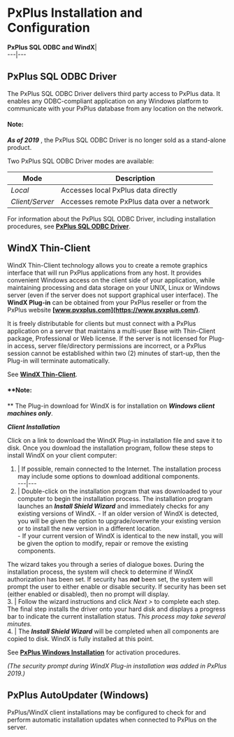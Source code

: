 # PxPlus Installation and Configuration

**PxPlus SQL ODBC and WindX**|   
---|---  
  
## PxPlus SQL ODBC Driver

The PxPlus SQL ODBC Driver delivers third party access to PxPlus data. It enables any ODBC-compliant application on any Windows platform to communicate with your PxPlus database from any location on the network.

#### **Note:**  
**_As of 2019_** , the PxPlus SQL ODBC Driver is no longer sold as a stand-alone product.

Two PxPlus SQL ODBC Driver modes are available:

**Mode** |  **Description**  
---|---  
_Local_ |  Accesses local PxPlus data directly  
_Client/Server_ |  Accesses remote PxPlus data over a network  
  
For information about the PxPlus SQL ODBC Driver, including installation procedures, see **[PxPlus SQL ODBC Driver](../../odbc/pxplus_odbc.md)**.

##  WindX Thin-Client

WindX Thin-Client technology allows you to create a remote graphics interface that will run PxPlus applications from any host. It provides convenient Windows access on the client side of your application, while maintaining processing and data storage on your UNIX, Linux or Windows server (even if the server does not support graphical user interface). The **WindX Plug-in** can be obtained from your PxPlus reseller or from the PxPlus website **[www.pvxplus.com](https://www.pvxplus.com/)**.

It is freely distributable for clients but must connect with a PxPlus application on a server that maintains a multi-user Base with Thin-Client package, Professional or Web license. If the server is not licensed for Plug-in access, server file/directory permissions are incorrect, or a PxPlus session cannot be established within two (2) minutes of start-up, then the Plug-in will terminate automatically.

See **[WindX Thin-Client](../../windx.md)**.

#### **Note:  
** The Plug-in download for WindX is for installation on **_Windows client machines only_**.

**_Client Installation_**

Click on a link to download the WindX Plug-in installation file and save it to disk. Once you download the installation program, follow these steps to install WindX on your client computer:

1. |  If possible, remain connected to the Internet. The installation process may include some options to download additional components.  
---|---  
2. |  Double-click on the installation program that was downloaded to your computer to begin the installation process. The installation program launches an **_Install Shield Wizard_** and immediately checks for any existing versions of WindX. \- If an older version of WindX is detected, you will be given the option to upgrade/overwrite your existing version or to install the new version in a different location.  
\- If your current version of WindX is identical to the new install, you will be given the option to modify, repair or remove the existing components.  
  
The wizard takes you through a series of dialogue boxes. During the installation process, the system will check to determine if WindX authorization has been set. If security has **_not_** been set, the system will prompt the user to either enable or disable security. If security has been set (either enabled or disabled), then no prompt will display.  
3. |  Follow the wizard instructions and click _Next >_ to complete each step. The final step installs the driver onto your hard disk and displays a progress bar to indicate the current installation status. _This process may take several minutes._  
4. |  The **_Install Shield Wizard_** will be completed when all components are copied to disk. WindX is fully installed at this point.  
  
See **[PxPlus Windows Installation](../Installation%20Instructions/Windows%20Installation.md)** for activation procedures.

_(The security prompt during WindX Plug-in installation was added in PxPlus 2019.)_

## PxPlus AutoUpdater (Windows)

PxPlus/WindX client installations may be configured to check for and perform automatic installation updates when connected to PxPlus on the server.
